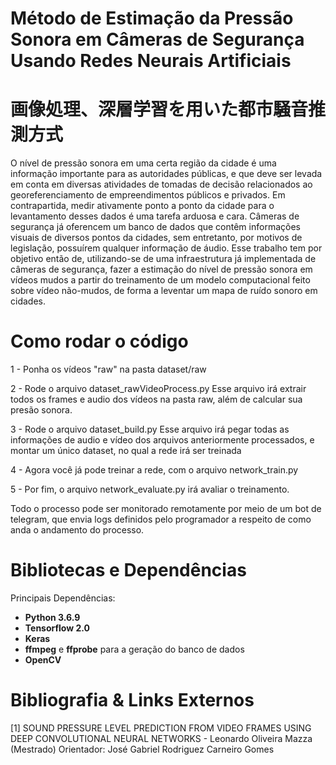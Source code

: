 # Método de Estimação da Pressão Sonora em Câmeras de Segurança Usando Redes Neurais Artificiais
# 画像処理、深層学習を用いた都市騒音推測方式

  O nível de pressão sonora em uma certa região da cidade é uma informação importante para as autoridades públicas, e que deve ser levada em conta em diversas atividades de tomadas de decisão relacionados ao georeferenciamento de empreendimentos públicos e privados. Em contrapartida, medir ativamente ponto a ponto da cidade para o levantamento desses dados é uma tarefa arduosa e cara. Câmeras de segurança já oferencem um banco de dados que contêm informações visuais de diversos pontos da cidades, sem entretanto, por motivos de legislação, possuírem qualquer informação de áudio. Esse trabalho tem por objetivo então de, utilizando-se de uma infraestrutura já implementada de câmeras de segurança, fazer a estimação do nível de pressão sonora em vídeos mudos a partir do treinamento de um modelo computacional feito sobre vídeo não-mudos, de forma a leventar um mapa de ruído sonoro em cidades.

# Como rodar o código

1 - Ponha os vídeos "raw" na pasta dataset/raw

2 - Rode o arquivo dataset_rawVideoProcess.py
       Esse arquivo irá extrair todos os frames e audio dos vídeos na pasta raw, além de calcular sua presão sonora.

3 - Rode o arquivo dataset_build.py
      Esse arquivo irá pegar todas as informações de audio e vídeo dos arquivos anteriormente processados, e montar um único dataset, no qual a rede irá ser treinada

4 - Agora você já pode treinar a rede, com o arquivo network_train.py

5 - Por fim, o arquivo network_evaluate.py irá avaliar o treinamento.

Todo o processo pode ser monitorado remotamente por meio de um bot de telegram, que envia logs definidos pelo programador a respeito de como anda o andamento do processo.

# Bibliotecas e Dependências

Principais Dependências:
* **Python 3.6.9**
* **Tensorflow 2.0**
* **Keras**
* **ffmpeg** e **ffprobe** para a geração do banco de dados
* **OpenCV**

# Bibliografia & Links Externos
[1] SOUND PRESSURE LEVEL PREDICTION FROM VIDEO FRAMES USING DEEP CONVOLUTIONAL NEURAL NETWORKS - Leonardo Oliveira Mazza (Mestrado) Orientador: José Gabriel Rodriguez Carneiro Gomes
